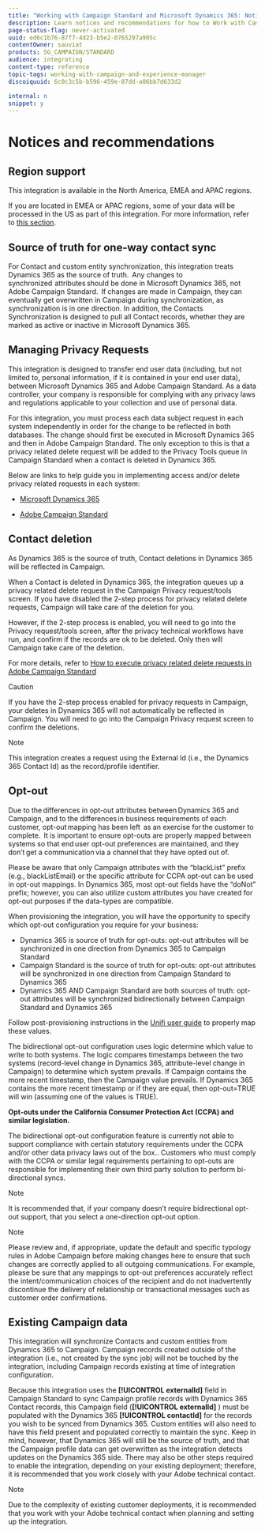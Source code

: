 ```yaml
---
title: "Working with Campaign Standard and Microsoft Dynamics 365: Notices and recommendations"
description: Learn notices and recommendations for how to Work with Campaign Standard and Microsoft Dynamics 365
page-status-flag: never-activated
uuid: ed6c1b76-87f7-4d23-b5e2-0765297a905c
contentOwner: sauviat
products: SG_CAMPAIGN/STANDARD
audience: integrating
content-type: reference
topic-tags: working-with-campaign-and-experience-manager
discoiquuid: 6c0c3c5b-b596-459e-87dd-a06bb7d633d2

internal: n
snippet: y
---
```


# Notices and recommendations

## Region support

This integration is available in the North America, EMEA and APAC regions.

If you are located in EMEA or APAC regions, some of your data will be processed in the US as part of this integration. For more information, refer to [this section](../reporting/using/about-dynamic-reports.md#dynamic-reporting-usage-agreement).

## Source of truth for one-way contact sync

For Contact and custom entity synchronization, this integration treats Dynamics 365 as the source of truth.  Any changes to  synchronized  attributes should be done in Microsoft Dynamics 365, not Adobe Campaign Standard.  If changes are made in Campaign, they can eventually get overwritten in Campaign during synchronization, as synchronization is in one direction.  In addition, the Contacts Synchronization is designed to pull all Contact records, whether they are marked as active or inactive in Microsoft Dynamics 365.

## Managing Privacy Requests

This integration is designed to transfer end user data (including, but not limited to, personal information, if it is contained in your end user data), between Microsoft Dynamics 365 and Adobe Campaign Standard.  As a data controller, your company is responsible for complying with any privacy laws and regulations applicable to your collection and use of personal data. 

For this integration, you must process each data subject request in each system independently in order for the change to be reflected in both databases. The change should first be executed in Microsoft Dynamics 365 and then in Adobe Campaign Standard. The only exception to this is that a privacy related delete request will be added to the Privacy Tools queue in Campaign Standard when a contact is deleted in Dynamics 365.

Below are links to help guide you in implementing access and/or delete privacy related requests in each system:

* [Microsoft Dynamics 365](https://docs.microsoft.com/en-us/microsoft-365/compliance/gdpr-dsr-dynamics365?toc=/microsoft-365/enterprise/toc.json)

* [Adobe Campaign Standard](https://www.adobe.io/apis/experiencecloud/gdpr/docs.html)

## Contact deletion

As Dynamics 365 is the source of truth, Contact deletions in Dynamics 365 will be reflected in Campaign.  

When a Contact is deleted in Dynamics 365, the integration queues up a privacy related delete request in the Campaign Privacy request/tools screen.  If you have disabled the 2-step process for privacy related delete requests, Campaign will take care of the deletion for you.  

However, if the 2-step process is enabled, you will need to go into the Privacy request/tools screen, after the privacy technical workflows have run, and confirm if the records are ok to be deleted.  Only then will Campaign take care of the deletion.

For more details, refer to [How to execute privacy related delete requests in Adobe Campaign Standard](https://docs.adobe.com/content/help/en/campaign-learn/campaign-standard-tutorials/privacy/execute-privacy-requests.html)

>[!CAUTION]
>
>If you have the 2-step process enabled for privacy requests in Campaign, your deletes in Dynamics 365 will not automatically be reflected in Campaign.  You will need to go into the Campaign Privacy request screen to confirm the deletions.

>[!NOTE]
>
>This integration creates a request using the External Id (i.e., the Dynamics 365 Contact Id) as the record/profile identifier.

## Opt-out

Due to the differences in opt-out attributes between Dynamics 365 and Campaign, and to the differences in business requirements of each customer, opt-out mapping has been left  as an exercise for the customer to complete.  It is important to ensure opt-outs are properly mapped between systems so that end user opt-out preferences are maintained, and they don’t get a communication via a channel that they have opted out of.  

Please be aware that only Campaign attributes with the “blackList” prefix (e.g., blackListEmail) or the specific attribute for CCPA opt-out can be used in opt-out mappings.  In Dynamics 365, most opt-out fields have the “doNot” prefix; however, you can also utilize custom attributes you have created for opt-out purposes if the data-types are compatible.

When provisioning the integration, you will have the opportunity to specify which opt-out configuration you require for your business:

* Dynamics 365 is source of truth for opt-outs: opt-out attributes will be synchronized in one direction from Dynamics 365 to Campaign Standard
* Campaign Standard is the source of truth for opt-outs: opt-out attributes will be synchronized in one direction from Campaign Standard to Dynamics 365
* Dynamics 365 AND Campaign Standard are both sources of truth: opt-out attributes will be synchronized bidirectionally between Campaign Standard and Dynamics 365

Follow post-provisioning instructions in the [Unifi user guide](https://drive.google.com/drive/folders/16seHF45e6bFxHX15zWLqFLEXymCuA_wn) to properly map these values. 

The bidirectional opt-out configuration uses logic determine which value to write to both systems.  The logic compares timestamps between the two systems (record-level change in Dynamics 365, attribute-level change in Campaign) to determine which system prevails.  If Campaign contains the more recent timestamp, then the Campaign value prevails.  If Dynamics 365 contains the more recent timestamp or if they are equal, then opt-out=TRUE will win (assuming one of the values is TRUE).

**Opt-outs under the California Consumer Protection Act (CCPA) and similar legislation.** 

The bidirectional opt-out configuration feature is currently not able to support compliance with certain statutory requirements under the CCPA and/or other data privacy laws out of the box.. Customers who must comply with the CCPA or similar legal requirements pertaining to opt-outs are responsible for implementing their own third party solution to perform bi-directional syncs.

>[!NOTE]
>
>It is recommended that, if your company doesn’t require bidirectional opt-out support, that you select a one-direction opt-out option.

>[!NOTE]
>
>Please review and, if appropriate, update the default and specific typology rules in Adobe Campaign before making changes here to ensure that such changes are correctly applied to all outgoing communications. For example, please be sure that any mappings to opt-out preferences accurately reflect the intent/communication choices of the recipient and do not inadvertently discontinue the delivery of relationship or transactional messages such as customer order confirmations.

## Existing Campaign data

This integration will synchronize Contacts and custom entities from Dynamics 365 to Campaign. Campaign records created outside of the integration (i.e., not created by the sync job) will not be touched by the integration, including Campaign records existing at time of integration configuration.

Because this integration uses the **[!UICONTROL externalId]** field in Campaign Standard to sync Campaign profile records with Dynamics 365 Contact records, this Campaign field (**[!UICONTROL externalId]** ) must be populated with the Dynamics 365 **[!UICONTROL contactId]** for the records you wish to be synced from Dynamics 365.  Custom entities will also need to have this field present and populated correctly to maintain the sync.  Keep in mind, however, that Dynamics 365 will still be the source of truth, and that the Campaign profile data can get overwritten as the integration detects updates on the Dynamics 365 side.  There may also be other steps required to enable the integration, depending on your existing deployment; therefore, it is recommended that you work closely with your Adobe technical contact.

>[!NOTE]
>
>Due to the complexity of existing customer deployments, it is recommended that you work with your Adobe technical contact when planning and setting up the integration.